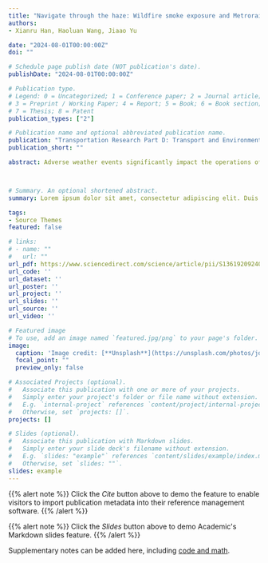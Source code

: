 ```yaml
---
title: "Navigate through the haze: Wildfire smoke exposure and Metrorail ridership"
authors:
- Xianru Han, Haoluan Wang, Jiaao Yu

date: "2024-08-01T00:00:00Z"
doi: ""

# Schedule page publish date (NOT publication's date).
publishDate: "2024-08-01T00:00:00Z"

# Publication type.
# Legend: 0 = Uncategorized; 1 = Conference paper; 2 = Journal article;
# 3 = Preprint / Working Paper; 4 = Report; 5 = Book; 6 = Book section;
# 7 = Thesis; 8 = Patent
publication_types: ["2"]

# Publication name and optional abbreviated publication name.
publication: "Transportation Research Part D: Transport and Environment, Volume 133, 104309"
publication_short: ""

abstract: Adverse weather events significantly impact the operations of urban transportation systems and change human travel behaviors. Over the decades, wildfires have emerged as a pressing concern due to their increased frequency and intensity, yet the relationship between wildfire smoke and public transportation usage remains largely unexplored. Leveraging high-resolution daily wildfire-driven PM2.5 concentration estimates and station-level Metrorail ridership data in the Washington Metropolitan Area spanning 2012–2019, we examine the effects of wildfire smoke exposure on Metrorail usage. We find that wildfire smoke exposure results in a 0.8% increase in Metrorail ridership on weekdays and a more pronounced 3.7% rise on weekends. Additionally, we show a stronger response in Metrorail ridership to wildfire smoke during off-peak hours compared to peak hours, with the most substantial increase observed during the winter. Our heterogeneity analysis further suggests that a lack of vehicle ownership and higher reliance on walking and public transportation are key factors leading to increased Metrorail ridership. Collectively, these results highlight the need for proactive service adjustments and effective communication strategies to accommodate the potential shifts in human travel behaviors and Metrorail ridership on days exposed to wildfire smoke.



# Summary. An optional shortened abstract.
summary: Lorem ipsum dolor sit amet, consectetur adipiscing elit. Duis posuere tellus ac convallis placerat. Proin tincidunt magna sed ex sollicitudin condimentum.

tags:
- Source Themes
featured: false

# links:
# - name: ""
#   url: ""
url_pdf: https://www.sciencedirect.com/science/article/pii/S1361920924002669?dgcid=coauthor
url_code: ''
url_dataset: ''
url_poster: ''
url_project: ''
url_slides: ''
url_source: ''
url_video: ''

# Featured image
# To use, add an image named `featured.jpg/png` to your page's folder. 
image:
  caption: 'Image credit: [**Unsplash**](https://unsplash.com/photos/jdD8gXaTZsc)'
  focal_point: ""
  preview_only: false

# Associated Projects (optional).
#   Associate this publication with one or more of your projects.
#   Simply enter your project's folder or file name without extension.
#   E.g. `internal-project` references `content/project/internal-project/index.md`.
#   Otherwise, set `projects: []`.
projects: []

# Slides (optional).
#   Associate this publication with Markdown slides.
#   Simply enter your slide deck's filename without extension.
#   E.g. `slides: "example"` references `content/slides/example/index.md`.
#   Otherwise, set `slides: ""`.
slides: example
---
```


{{% alert note %}}
Click the *Cite* button above to demo the feature to enable visitors to import publication metadata into their reference management software.
{{% /alert %}}

{{% alert note %}}
Click the *Slides* button above to demo Academic's Markdown slides feature.
{{% /alert %}}

Supplementary notes can be added here, including [code and math](https://sourcethemes.com/academic/docs/writing-markdown-latex/).
